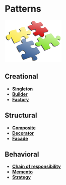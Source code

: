 # Patterns

![My image](../img/design.png)


## Creational

* **[Singleton](src/creational/singleton.rs)**
* **[Builder](src/creational/builder.rs)**
* **[Factory](src/creational/factory.rs)**

## Structural

* **[Composite](src/structural/composite.rs)**
* **[Decorator](src/structural/decorator.rs)**
* **[Facade](src/structural/facade.rs)**

## Behavioral

* **[Chain of responsibility](src/behavioral/chain_of_responsibility.rs)**
* **[Memento](src/behavioral/memento.rs)**
* **[Strategy](src/behavioral/strategy.rs)**
